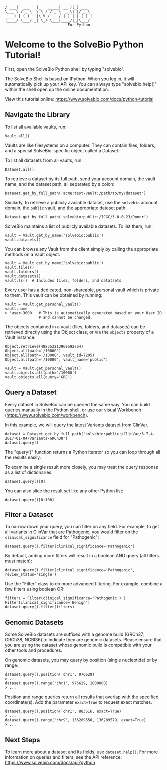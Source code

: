
     ____        _           ____  _
    / ___|  ___ | |_   _____| __ )(_) ___
    \___ \ / _ \| \ \ / / _ \  _ \| |/ _ \
     ___) | (_) | |\ V /  __/ |_) | | (_) |
    |____/ \___/|_| \_/ \___|____/|_|\___/
                                For Python


# Welcome to the SolveBio Python Tutorial!

First, open the SolveBio Python shell by typing "solvebio".

The SolveBio Shell is based on IPython. When you log in, it will automatically pick up your API key.
You can always type "solvebio.help()" within the shell open up the online documentation.

View this tutorial online: https://www.solvebio.com/docs/python-tutorial


## Navigate the Library


To list all available vaults, run:

    Vault.all()


Vaults are like filesystems on a computer.  They can contain files,
folders, and a special SolveBio-specific object called a Dataset.

To list all datasets from all vaults, run:

    Dataset.all()

To retrieve a dataset by its full path, send your account domain, the vault
name, and the dataset path, all separated by a colon:

    Dataset.get_by_full_path('acme:test-vault:/path/to/my/dataset')

Similarly, to retrieve a publicly available dataset, use the `solvebio`
account domain, the `public` vault, and the appropriate dataset path:

    Dataset.get_by_full_path('solvebio:public:/ICGC/3.0.0-23/Donor')

SolveBio maintains a list of publicly available datasets.  To list them,
run:

    vault = Vault.get_by_name('solvebio:public')
    vault.datasets()

You can browse any Vault from the client simply by calling the appropriate
methods on a Vault object:

    vault = Vault.get_by_name('solvebio:public')
    vault.files()
    vault.folders()
    vault.datasets()
    vault.ls()  # Includes files, folders, and datatsets


Every user has a dedicated, non-shareable, personal vault which is private
to them.  This vault can be obtained by running:

    vault = Vault.get_personal_vault()
    vault.name
    > 'user-3000'  # This is automatically generated based on your User ID
                   # and cannot be changed.


The objects contained in a vault (files, folders, and datasets) can be
retrieved directly using the Object class, or via the `objects` property of a
Vault instance:

    Object.retrieve(488353213969592764)
    Object.all(path='/1000G')
    Object.all(path='/1000G', vault_id=7205)
    Object.all(path='/1000G', vault_name='public')

    vault = Vault.get_personal_vault()
    vault.objects.all(path='/1000G')
    vault.objects.all(query='GRC')


## Query a Dataset

Every dataset in SolveBio can be queried the same way. You can build queries manually in the Python shell, or use our visual Workbench (https://www.solvebio.com/workbench).

In this example, we will query the latest Variants dataset from ClinVar.

    dataset = Dataset.get_by_full_path('solvebio:public:/ClinVar/3.7.4-2017-01-04/Variants-GRCh38')
    dataset.query()


The "query()" function returns a Python iterator so you can loop through all the results easily.

To examine a single result more closely, you may treat the query response as a list of dictionaries:

    dataset.query()[0]


You can also slice the result set like any other Python list:

    dataset.query()[0:100]


## Filter a Dataset

To narrow down your query, you can filter on any field. For example, to get all variants in ClinVar that are Pathogenic, you would filter on the `clinical_significance` field for "Pathogenic":

    dataset.query().filter(clinical_significance='Pathogenic')


By default, adding more filters will result in a boolean AND query (all filters must match):

    dataset.query().filter(clinical_significance='Pathogenic', review_status='single')


Use the "Filter" class to do more advanced filtering. For example, combine a few filters using boolean OR:

    filters = Filter(clinical_significance='Pathogenic') | Filter(clinical_significance='Benign')
    dataset.query().filter(filters)


## Genomic Datasets

Some SolveBio datasets are suffixed with a genome build (GRCh37, GRCh38,
NCBI36) to indicate they are genomic datasets.  Please ensure that you
are using the dataset whose genomic build is compatible with your other
tools and procedures.

On genomic datasets, you may query by position (single nucleotide) or by range:

    dataset.query().position('chr1', 976629)
    > ...
    dataset.query().range('chr1', 976629, 1000000)
    > ...


Position and range queries return all results that overlap with the specified coordinate(s).
Add the parameter `exact=True` to request exact matches.


    dataset.query().position('chr1', 883516, exact=True)
    > ...
    dataset.query().range('chr9', 136289550, 136289579, exact=True)
    > ...


## Next Steps

To learn more about a dataset and its fields, use `dataset.help()`.
For more information on queries and filters, see the API reference: https://www.solvebio.com/docs/api?python
